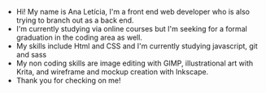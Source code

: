 - Hi! My name is Ana Letícia, I'm a front end web developer who is also trying to branch out as a back end.
- I'm currently studying via online courses but I'm seeking for a formal graduation in the coding area as well.
- My skills include Html and CSS and I'm currently studying javascript, git and sass
- My non coding skills are image editing with GIMP, illustrational art with Krita, and wireframe and mockup creation with Inkscape.
- Thank you for checking on me!

<!---
Leticia-MG/Leticia-MG is a ✨ special ✨ repository because its `README.md` (this file) appears on your GitHub profile.
You can click the Preview link to take a look at your changes.
--->
